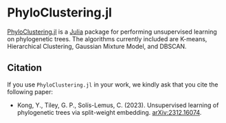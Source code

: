 
# PhyloClustering.jl

[PhyloClustering.jl](https://github.com/solislemuslab/ml-phylo-trees) is a [Julia](http://julialang.org/) package for performing unsupervised learning on phylogenetic trees. The algorithms currently included are K-means, Hierarchical Clustering, Gaussian Mixture Model, and DBSCAN.

## Citation

If you use `PhyloClustering.jl` in your work, we kindly ask that you cite the following paper: 

- Kong, Y., Tiley, G. P., Solís-Lemus, C. (2023). Unsupervised learning of phylogenetic trees via split-weight embedding. [arXiv:2312.16074](https://arxiv.org/abs/2312.16074).